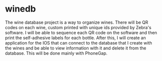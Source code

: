 winedb
======
The wine database project is a way to organize wines.
There will be QR codes on each wine, custom printed with unique ids provided by Zebra's software.
I will be able to sequence each QR code on the software and then print the self-adhesive labels for each bottle.
After this, I will create an application for the IOS that can connect to the database that I create with the wines
and be able to view information with it and delete it from the database. This will be done mainly with PhoneGap.
